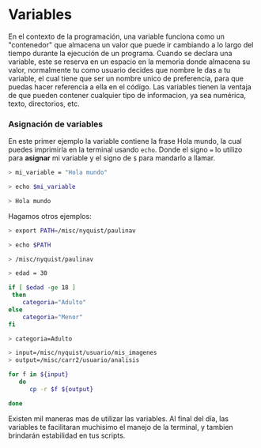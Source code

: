 Variables
=========

En el contexto de la programación, una variable funciona como un "contenedor" que almacena un valor que puede ir cambiando a lo largo del tiempo durante la ejecución de un programa. Cuando se declara una variable, este se reserva en un espacio en la memoria donde almacena su valor, normalmente tu como usuario decides que nombre le das a tu variable, el cual tiene que ser un nombre unico de preferencia, para que puedas hacer referencia a ella en el código. 
Las variables tienen la ventaja de que pueden contener cualquier tipo de informacion, ya sea numérica, texto, directorios, etc.

### Asignación de variables 

En este primer ejemplo la variable contiene la frase Hola mundo, la cual puedes imprimirla en la terminal usando `echo`. Donde el signo `=` lo utilizo para **asignar** mi variable y el signo de `$` para mandarlo a llamar. 

```bash
> mi_variable = "Hola mundo"

> echo $mi_variable 

> Hola mundo
```

Hagamos otros ejemplos:

```bash
> export PATH=/misc/nyquist/paulinav

> echo $PATH

> /misc/nyquist/paulinav
```

```bash
> edad = 30

if [ $edad -ge 18 ]
 then
    categoria="Adulto"
else
    categoria="Menor"
fi

> categoria=Adulto
```

```bash
> input=/misc/nyquist/usuario/mis_imagenes
> output=/misc/carr2/usuario/analisis

for f in ${input}
   do
      cp -r $f ${output}

done

```

Existen mil maneras mas de utilizar las variables. Al final del día, las variables te facilitaran muchisimo el manejo de la terminal, y tambien brindarán estabilidad en tus scripts. 



